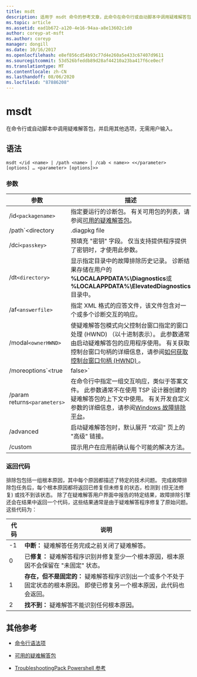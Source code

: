 ```yaml
---
title: msdt
description: 适用于 msdt 命令的参考文章，此命令在命令行或自动脚本中调用疑难解答包，并启用其他选项，无需用户输入。
ms.topic: article
ms.assetid: ead1b672-a120-4e16-94aa-a8e13602c1d0
author: coreyp-at-msft
ms.author: coreyp
manager: dongill
ms.date: 10/16/2017
ms.openlocfilehash: e8ef856cd54b93c77d4e260a5e433c67407d9611
ms.sourcegitcommit: 53d526bfeddb89d28af44210a23ba417f6ce0ecf
ms.translationtype: MT
ms.contentlocale: zh-CN
ms.lasthandoff: 08/06/2020
ms.locfileid: "87886208"
---
```

# <a name="msdt"></a>msdt

在命令行或自动脚本中调用疑难解答包，并启用其他选项，无需用户输入。

## <a name="syntax"></a>语法

```
msdt </id <name> | /path <name> | /cab < name>> <</parameter> [options] … <parameter> [options]>>
```

### <a name="parameters"></a>参数

| 参数 | 描述 |
| --------- | ----------- |
| /id`<packagename>` | 指定要运行的诊断包。 有关可用包的列表，请参阅[可用的疑难解答包](/previous-versions/windows/it-pro/windows-server-2012-r2-and-2012/ee424379(v=ws.11)#available-troubleshooting-packs)。 |
| /path`<directory|.diagpkg file|.diagcfg file>` | 指定诊断包的完整路径。 如果指定目录，则该目录必须包含诊断程序包。 不能将 **/path**参数与 * */id * *、 **/dci**或 **/cab**参数一起使用。 |                                                                                   |
| /dci`<passkey>` | 预填充 "密钥" 字段。 仅当支持提供程序提供了密钥时，才使用此参数。 |
| /dt`<directory>` | 显示指定目录中的故障排除历史记录。 诊断结果存储在用户的 **%LOCALAPPDATA%\Diagnostics**或 **%LOCALAPPDATA%\ElevatedDiagnostics**目录中。 |
| /af`<answerfile>` | 指定 XML 格式的应答文件，该文件包含对一个或多个诊断交互的响应。 |
| /modal`<ownerHWND>` | 使疑难解答包模式向父控制台窗口指定的窗口处理 (HWND) （以十进制表示）。 此参数通常由启动疑难解答包的应用程序使用。 有关获取控制台窗口句柄的详细信息，请参阅[如何获取控制台窗口句柄 (HWND) ](https://support.microsoft.com/help/124103/how-to-obtain-a-console-window-handle-hwnd)。 |
| /moreoptions`<true|false>` | 启用 (true) 或取消显示询问用户是否要浏览其他选项的最终故障排除屏幕 () false。 当疑难解答包由不属于操作系统的疑难解答程序启动时，通常使用此参数。 |
| /param returns`<parameters>` | 在命令行中指定一组交互响应，类似于答案文件。 此参数通常不在使用 TSP 设计器创建的疑难解答包的上下文中使用。 有关开发自定义参数的详细信息，请参阅[Windows 故障排除平台](/previous-versions/windows/desktop/wintt/windows-troubleshooting-toolkit-portal)。 |
| /advanced | 启动疑难解答包时，默认展开 "欢迎" 页上的 "高级" 链接。 |
| /custom | 提示用户在应用前确认每个可能的解决方法。 |

### <a name="return-codes"></a>返回代码

排除包包括一组根本原因，其中每个原因都描述了特定的技术问题。 完成故障排除包任务后，每个根本原因都将返回已修复但未修复的状态，检测到 (但无法修复) 或找不到该状态。 除了在疑难解答用户界面中报告的特定结果，故障排除引擎还会在结果中返回一个代码，这些结果通常是由于疑难解答程序修复了原始问题。 这些代码为：

| 代码 | 说明 |
| ---- | ----------- |
| -1 | **中断：** 疑难解答任务完成之前关闭了疑难解答。 |
| 0 | 已**修复：** 疑难解答程序识别并修复至少一个根本原因，根本原因不会保留在 "未固定" 状态。 |
| 1 | **存在，但不是固定的：** 疑难解答程序识别出一个或多个不处于固定状态的根本原因。 即使已修复另一个根本原因，此代码也会返回。 |
| 2 | **找不到：** 疑难解答不能识别任何根本原因。 |

## <a name="additional-references"></a>其他参考

- [命令行语法项](command-line-syntax-key.md)

- [可用的疑难解答包](/previous-versions/windows/it-pro/windows-server-2012-r2-and-2012/ee424379(v=ws.11)#available-troubleshooting-packs)

- [TroubleshootingPack Powershell 参考](/powershell/module/troubleshootingpack/?view=win10-ps)
